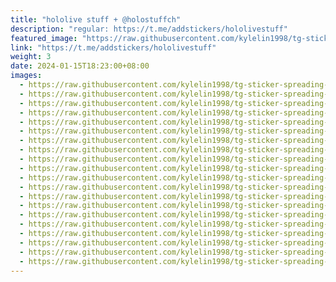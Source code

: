 ```yaml
---
title: "hololive stuff + @holostuffch"
description: "regular: https://t.me/addstickers/hololivestuff"
featured_image: "https://raw.githubusercontent.com/kylelin1998/tg-sticker-spreading-worldwide-images/main/img/dbabce86-451a-4253-b6a4-66b07888bda4.jpg"
link: "https://t.me/addstickers/hololivestuff"
weight: 3
date: 2024-01-15T18:23:00+08:00
images:
  - https://raw.githubusercontent.com/kylelin1998/tg-sticker-spreading-worldwide-images/main/img/dbabce86-451a-4253-b6a4-66b07888bda4.jpg
  - https://raw.githubusercontent.com/kylelin1998/tg-sticker-spreading-worldwide-images/main/img/ec4249ea-bb51-4090-97cf-e2e12933abd6.jpg
  - https://raw.githubusercontent.com/kylelin1998/tg-sticker-spreading-worldwide-images/main/img/36fa32f0-a751-4af6-aa26-40b091f3278a.jpg
  - https://raw.githubusercontent.com/kylelin1998/tg-sticker-spreading-worldwide-images/main/img/5bd6a449-eee9-4093-bbab-ce4c7814b5f6.jpg
  - https://raw.githubusercontent.com/kylelin1998/tg-sticker-spreading-worldwide-images/main/img/23ef12de-c07b-40c0-841c-ab70ef6bfc22.jpg
  - https://raw.githubusercontent.com/kylelin1998/tg-sticker-spreading-worldwide-images/main/img/b8500bde-f905-4e21-8611-bc89f7a72b28.jpg
  - https://raw.githubusercontent.com/kylelin1998/tg-sticker-spreading-worldwide-images/main/img/610dac1f-bc23-431a-903d-bf858b18a3c2.jpg
  - https://raw.githubusercontent.com/kylelin1998/tg-sticker-spreading-worldwide-images/main/img/9291eb21-a162-4dd7-9771-017a909b3a0d.jpg
  - https://raw.githubusercontent.com/kylelin1998/tg-sticker-spreading-worldwide-images/main/img/f28f955f-5e0e-4b70-914e-7bb34f85cb5c.jpg
  - https://raw.githubusercontent.com/kylelin1998/tg-sticker-spreading-worldwide-images/main/img/6d4114a8-8e1f-42a9-9371-c760a069c363.jpg
  - https://raw.githubusercontent.com/kylelin1998/tg-sticker-spreading-worldwide-images/main/img/a69df2a7-ebe4-4ede-8e5c-9fd7813564a2.jpg
  - https://raw.githubusercontent.com/kylelin1998/tg-sticker-spreading-worldwide-images/main/img/59921666-c2f1-4755-86b8-28d21c530738.jpg
  - https://raw.githubusercontent.com/kylelin1998/tg-sticker-spreading-worldwide-images/main/img/33ea22db-8179-451a-852d-f7dc59dc1d29.jpg
  - https://raw.githubusercontent.com/kylelin1998/tg-sticker-spreading-worldwide-images/main/img/b8c4b438-6da1-4fac-8e7b-ba2a54382e60.jpg
  - https://raw.githubusercontent.com/kylelin1998/tg-sticker-spreading-worldwide-images/main/img/2fff748f-ee7c-4ec6-bd34-9d9c5bba386d.jpg
  - https://raw.githubusercontent.com/kylelin1998/tg-sticker-spreading-worldwide-images/main/img/7cb0bb51-c9af-4978-a27b-1a527a6c4d68.jpg
  - https://raw.githubusercontent.com/kylelin1998/tg-sticker-spreading-worldwide-images/main/img/a6e6706a-eeb2-4983-9d5f-3c8de45ce9c2.jpg
  - https://raw.githubusercontent.com/kylelin1998/tg-sticker-spreading-worldwide-images/main/img/9438c353-8771-4aa2-9d5d-442ea8b4c2e0.jpg
  - https://raw.githubusercontent.com/kylelin1998/tg-sticker-spreading-worldwide-images/main/img/ef92297e-daa1-4e8d-8999-148c354f5f8a.jpg
  - https://raw.githubusercontent.com/kylelin1998/tg-sticker-spreading-worldwide-images/main/img/26536fc2-ad93-4732-a4d0-f318c0455d6f.jpg
---
```

